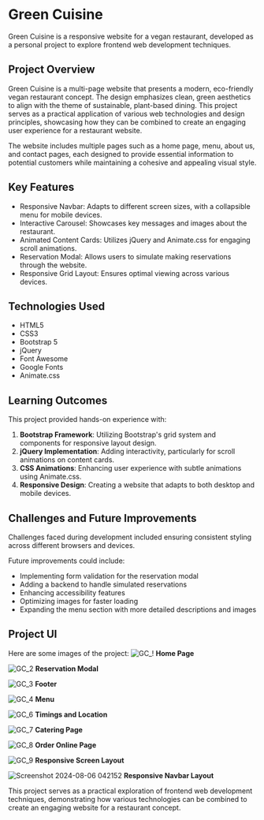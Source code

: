 # Green Cuisine

Green Cuisine is a responsive website for a vegan restaurant, developed as a personal project to explore frontend web development techniques.

## Project Overview

Green Cuisine is a multi-page website that presents a modern, eco-friendly vegan restaurant concept. The design emphasizes clean, green aesthetics to align with the theme of sustainable, plant-based dining. This project serves as a practical application of various web technologies and design principles, showcasing how they can be combined to create an engaging user experience for a restaurant website.

The website includes multiple pages such as a home page, menu, about us, and contact pages, each designed to provide essential information to potential customers while maintaining a cohesive and appealing visual style.

## Key Features

- Responsive Navbar: Adapts to different screen sizes, with a collapsible menu for mobile devices.
- Interactive Carousel: Showcases key messages and images about the restaurant.
- Animated Content Cards: Utilizes jQuery and Animate.css for engaging scroll animations.
- Reservation Modal: Allows users to simulate making reservations through the website.
- Responsive Grid Layout: Ensures optimal viewing across various devices.

## Technologies Used

- HTML5
- CSS3
- Bootstrap 5
- jQuery
- Font Awesome
- Google Fonts
- Animate.css

## Learning Outcomes

This project provided hands-on experience with:

1. **Bootstrap Framework**: Utilizing Bootstrap's grid system and components for responsive layout design.
2. **jQuery Implementation**: Adding interactivity, particularly for scroll animations on content cards.
3. **CSS Animations**: Enhancing user experience with subtle animations using Animate.css.
4. **Responsive Design**: Creating a website that adapts to both desktop and mobile devices.

## Challenges and Future Improvements

Challenges faced during development included ensuring consistent styling across different browsers and devices. 

Future improvements could include:

- Implementing form validation for the reservation modal
- Adding a backend to handle simulated reservations
- Enhancing accessibility features
- Optimizing images for faster loading
- Expanding the menu section with more detailed descriptions and images

## Project UI

Here are some images of the project:
![GC_!](https://github.com/user-attachments/assets/a00b519b-0f31-4f89-b316-f2f224321504)
**Home Page**

![GC_2](https://github.com/user-attachments/assets/b828820f-5b59-4202-b66f-73519363da8b)
**Reservation Modal**

![GC_3](https://github.com/user-attachments/assets/9bf8369f-4f4c-4a05-9ac1-958fa8698ac3)
**Footer**

![GC_4](https://github.com/user-attachments/assets/e9ef70a3-5ae6-488a-93ae-3701aa7bfe19)
**Menu**

![GC_6](https://github.com/user-attachments/assets/97580c48-9477-4a6e-a706-a2384dbd577f)
**Timings and Location**

![GC_7](https://github.com/user-attachments/assets/5b1483a4-bb69-470d-bd78-ff8366616e82)
**Catering Page**

![GC_8](https://github.com/user-attachments/assets/7a089112-05b0-4035-937f-eb5457df435b)
**Order Online Page**

![GC_9](https://github.com/user-attachments/assets/f007ad51-c220-4fa4-a624-412c3648353a)
**Responsive Screen Layout**

![Screenshot 2024-08-06 042152](https://github.com/user-attachments/assets/5c5e9a0d-af68-4183-b79a-2a99d12ca9bc)
**Responsive Navbar Layout**

This project serves as a practical exploration of frontend web development techniques, demonstrating how various technologies can be combined to create an engaging website for a restaurant concept.
